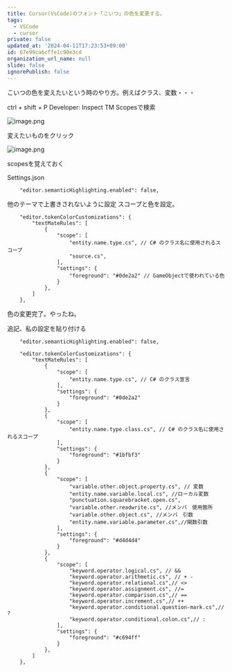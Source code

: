 ```yaml
---
title: Cursor(VsCode)のフォント「こいつ」の色を変更する。
tags:
  - VSCode
  - cursor
private: false
updated_at: '2024-04-11T17:23:53+09:00'
id: 67e99ca6cffe1c90e3cd
organization_url_name: null
slide: false
ignorePublish: false
---
```

こいつの色を変えたいという時のやり方。例えばクラス、変数・・・

ctrl + shift + P
Developer: Inspect TM Scopesで検索

![image.png](https://qiita-image-store.s3.ap-northeast-1.amazonaws.com/0/2294598/de5f7d4e-0579-d357-f421-e7b2bc7b4b71.png)

変えたいものをクリック

![image.png](https://qiita-image-store.s3.ap-northeast-1.amazonaws.com/0/2294598/fe8751fd-805b-9fb6-424f-68cccc3b96d8.png)

scopesを覚えておく

Settings.json
```
    "editor.semanticHighlighting.enabled": false,
```
他のテーマで上書きされないように設定
スコープと色を設定。

```
    "editor.tokenColorCustomizations": {
        "textMateRules": [
            {
                "scope": [
                    "entity.name.type.cs", // C# のクラス名に使用されるスコープ
                    "source.cs",
                ],
                "settings": {
                    "foreground": "#0de2a2" // GameObjectで使われている色
                }
            },
        ]
    },
```

色の変更完了。やったね。

追記、私の設定を貼り付ける

```
    "editor.semanticHighlighting.enabled": false,

    "editor.tokenColorCustomizations": {
        "textMateRules": [
            {
                "scope": [
                    "entity.name.type.cs", // C# のクラス宣言
                ],
                "settings": {
                    "foreground": "#0de2a2" 
                }
            },
            {
                "scope": [
                    "entity.name.type.class.cs", // C# のクラス名に使用されるスコープ
                ],
                "settings": {
                    "foreground": "#1bfbf3" 
                }
            },
            {
                "scope": [
                    "variable.other.object.property.cs", // 変数
                    "entity.name.variable.local.cs", //ローカル変数
                    "punctuation.squarebracket.open.cs",
                    "variable.other.readwrite.cs", //メンバ　使用箇所
                    "variable.other.object.cs", //メンバ　引数
                    "entity.name.variable.parameter.cs",//関数引数
                ],
                "settings": {
                    "foreground": "#d4d4d4" 
                }
            },
            {
                "scope": [
                    "keyword.operator.logical.cs", // &&
                    "keyword.operator.arithmetic.cs", // + -
                    "keyword.operator.relational.cs",// <>
                    "keyword.operator.assignment.cs", //=
                    "keyword.operator.comparison.cs",// ==
                    "keyword.operator.increment.cs",// ++
                    "keyword.operator.conditional.question-mark.cs",// ?
                    "keyword.operator.conditional.colon.cs",// :
                ],
                "settings": {
                    "foreground": "#c694ff"
                }
            },
        ]
    },
```
